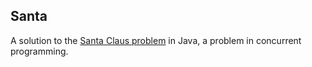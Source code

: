 Santa
-----

A solution to the [Santa Claus problem](https://www.schoolofhaskell.com/school/advanced-haskell/beautiful-concurrency/4-the-santa-claus-problem) in Java, a problem in concurrent programming.
